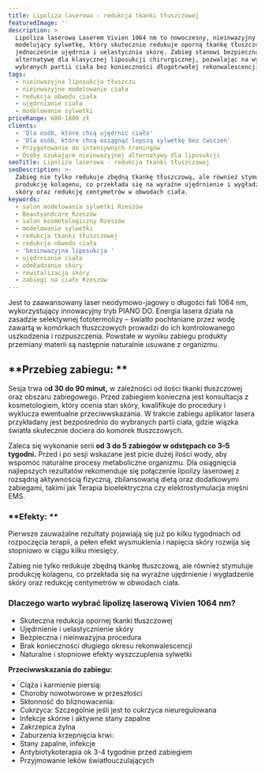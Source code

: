 ```yaml
---
title: Lipoliza laserowa - redukcja tkanki tłuszczowej
featuredImage: ''
description: >
  Lipoliza laserowa Laserem Vivien 1064 nm to nowoczesny, nieinwazyjny zabieg
  modelujący sylwetkę, który skutecznie redukuje oporną tkankę tłuszczową, a
  jednocześnie ujędrnia i uelastycznia skórę. Zabieg stanowi bezpieczną
  alternatywę dla klasycznej liposukcji chirurgicznej, pozwalając na wysmuklenie
  wybranych partii ciała bez konieczności długotrwałej rekonwalescencji.
tags:
  - nieinwazyjna liposukcja tłuszczu
  - nieinwazyjne modelowanie ciała
  - redukcja obwodu ciała
  - ujędrnianie ciała
  - modelowanie sylwetki
priceRange: 600-1800 zł
clients:
  - 'Dla osób, które chcą ujędrnić ciało'
  - 'Dla osób, które chcą osiągnąć lepszą sylwetkę bez ćwiczeń'
  - Przygotowanie do intensywnych treningów
  - Osoby szukające nieinwazyjnej alternatywy dla liposukcji
seoTitle: Lipoliza laserowa - redukcja tkanki tłuszczowej
seoDescription: >-
  Zabieg nie tylko redukuje zbędną tkankę tłuszczową, ale również stymuluje
  produkcję kolagenu, co przekłada się na wyraźne ujędrnienie i wygładzenie
  skóry oraz redukcję centymetrów w obwodach ciała.
keywords:
  - salon modelowania sylwetki Rzeszów
  - Beautyandcare Rzeszów
  - salon kosmetologiczny Rzeszów
  - modelowanie sylwetki
  - redukcja tkanki tłuszczowej
  - redukcja obwodu ciała
  - 'bezinwazyjna liposukcja '
  - ujędrnianie ciała
  - odmładzanie skóry
  - rewitalizacja skóry
  - zabiegi na ciało Rzeszów
---
```


Jest to zaawansowany laser neodymowo-jagowy o długości fali 1064 nm, wykorzystujący innowacyjny tryb PIANO DO. Energia lasera działa na zasadzie selektywnej fototermolizy – światło pochłaniane przez wodę zawartą w komórkach tłuszczowych prowadzi do ich kontrolowanego uszkodzenia i rozpuszczenia. Powstałe w wyniku zabiegu produkty przemiany materii są następnie naturalnie usuwane z organizmu.

## \*\*Przebieg zabiegu:  \*\*

Sesja trwa o**d 30 do 90 minut,** w zależności od ilości tkanki tłuszczowej oraz obszaru zabiegowego. Przed zabiegiem konieczna jest konsultacja z kosmetologiem, który ocenia stan skóry, kwalifikuje do procedury i wyklucza ewentualne przeciwwskazania. W trakcie zabiegu aplikator lasera przykładany jest bezpośrednio do wybranych partii ciała, gdzie wiązka światła skutecznie dociera do komórek tłuszczowych.

Zaleca się wykonanie serii **od 3 do 5 zabiegów w odstępach co 3–5 tygodni.** Przed i po sesji wskazane jest picie dużej ilości wody, aby wspomóc naturalne procesy metaboliczne organizmu. Dla osiągnięcia najlepszych rezultatów rekomenduje się połączenie lipolizy laserowej z rozsądną aktywnością fizyczną, zbilansowaną dietą oraz dodatkowymi zabiegami, takimi jak Terapia bioelektryczna czy elektrostymulacja mięśni EMS.

### \*\*Efekty:  \*\*

Pierwsze zauważalne rezultaty pojawiają się już po kilku tygodniach od rozpoczęcia terapii, a pełen efekt wysmuklenia i napięcia skóry rozwija się stopniowo w ciągu kilku miesięcy.

Zabieg nie tylko redukuje zbędną tkankę tłuszczową, ale również stymuluje produkcję kolagenu, co przekłada się na wyraźne ujędrnienie i wygładzenie skóry oraz redukcję centymetrów w obwodach ciała.

### Dlaczego warto wybrać lipolizę laserową Vivien 1064 nm?

* Skuteczna redukcja opornej tkanki tłuszczowej
* Ujędrnienie i uelastycznienie skóry
* Bezpieczna i nieinwazyjna procedura
* Brak konieczności długiego okresu rekonwalescencji
* Naturalne i stopniowe efekty wyszczuplenia sylwetki

**Przeciwwskazania do zabiegu:**

* Ciąża i karmienie piersią:
* Choroby nowotworowe w przeszłości
* Skłonność do bliznowacenia:
* Cukrzyca: Szczególnie jeśli jest to cukrzyca nieuregulowana
* Infekcje skórne i aktywne stany zapalne
* Zakrzepica żylna
* Zaburzenia krzepnięcia krwi:
* Stany zapalne, infekcje
* Antybiotykoterapia ok 3-4 tygodnie przed zabiegiem
* Przyjmowanie leków światłouczulających
